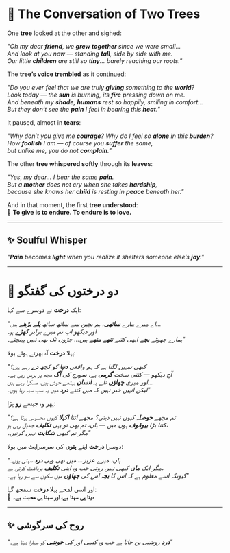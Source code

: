 # 🌳 The Conversation of Two Trees  

One **tree** looked at the other and sighed:  

*"Oh my dear **friend**, we **grew together** since we were small…  
And look at you now — standing **tall**, side by side with me.  
Our little **children** are still so **tiny**… barely reaching our roots."*  

The **tree’s voice trembled** as it continued:  

*"Do you ever feel that we are truly **giving** something to the **world**?  
Look today — the **sun** is burning, its **fire** pressing down on me.  
And beneath my **shade**, **humans** rest so happily, smiling in comfort…  
But they don’t see the **pain** I feel in bearing this **heat**."*  

It paused, almost in **tears**:  

*"Why don’t you give me **courage**? Why do I feel so **alone** in this **burden**?  
How **foolish** I am — of course you **suffer** the same,  
but unlike me, you do not **complain**."*  

The other **tree whispered softly** through its **leaves**:  

*"Yes, my dear… I bear the same **pain**.  
But a **mother** does not cry when she takes **hardship**,  
because she knows her **child** is resting in **peace** beneath her."*  

And in that moment, the first **tree understood**:  
🌿 **To give is to endure. To endure is to love.**  

---

## ✨ Soulful Whisper  
*"**Pain** becomes **light** when you realize it shelters someone else’s **joy**."*  

---

# 🌳 دو درختوں کی گفتگو  

ایک **درخت** نے دوسرے سے کہا:  

*"اے میرے پیارے **ساتھی**، ہم بچپن سے ساتھ ساتھ **پلے بڑھے** ہیں…  
اور دیکھو اب تم میرے برابر **کھڑے** ہو۔  
ہمارے چھوٹے **بچے** ابھی کتنے **ننھے منھے** ہیں… جڑوں تک بھی نہیں پہنچتے۔"*  

پہلا **درخت** آہ بھرتے ہوئے بولا:  

*"کبھی تمہیں لگتا ہے کہ ہم واقعی **دنیا** کو کچھ **دے** رہے ہیں؟  
آج دیکھو — کتنی سخت **گرمی** ہے، سورج کی **آگ** مجھ پر برس رہی ہے۔  
اور میری **چھاؤں** تلے یہ **انسان** بیٹھے خوش ہیں، مسکرا رہے ہیں…  
لیکن انہیں خبر نہیں کہ میں کتنے **درد** میں یہ سب سہہ رہا ہوں۔"*  

پھر وہ جیسے **رو** پڑا:  

*"تم مجھے **حوصلہ** کیوں نہیں دیتی؟ مجھے اتنا **اکیلا** کیوں محسوس ہوتا ہے؟  
کتنا بڑا **بیوقوف** ہوں میں — ہاں، تم بھی تو یہی **تکلیف** جھیل رہی ہو،  
مگر تم کبھی **شکایت** نہیں کرتیں۔"*  

دوسرا **درخت** اپنے **پتوں** کی سرسراہٹ میں بولا:  

*"ہاں، میرے عزیز… میں بھی وہی **درد** سہتی ہوں۔  
مگر ایک **ماں** کبھی نہیں روتی جب وہ اپنی **تکلیف** برداشت کرتی ہے،  
کیونکہ اسے معلوم ہے کہ اس کا **بچہ** اس کی **چھاؤں** میں سکون سے سو رہا ہے۔"*  

اور اسی لمحے پہلا **درخت** سمجھ گیا:  
🌿 **دینا ہی سہنا ہے، اور سہنا ہی محبت ہے۔**  

---

## ✨ روح کی سرگوشی  
*"**درد** روشنی بن جاتا ہے جب وہ کسی اور کی **خوشی** کو سہارا دیتا ہے۔"*  

